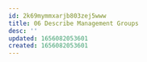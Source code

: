 ```yaml
---
id: 2k69mymmxarjb803zej5www
title: 06 Describe Management Groups
desc: ''
updated: 1656082053601
created: 1656082053601
---
```



